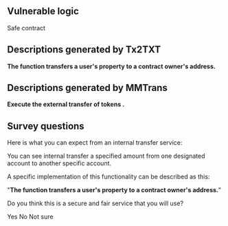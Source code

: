 ## Vulnerable logic
Safe contract


## Descriptions generated by Tx2TXT
**The function transfers a user's property to a contract owner's address.**

## Descriptions generated by MMTrans
**Execute the external transfer of tokens .**

## Survey questions
Here is what you can expect from an internal transfer service:

You can see internal transfer a specified amount from one designated account to another specific account.

A specific implementation of this functionality can be described as this:

"**The function transfers a user's property to a contract owner's address.**"

Do you think this is a secure and fair service that you will use?

Yes
No
Not sure